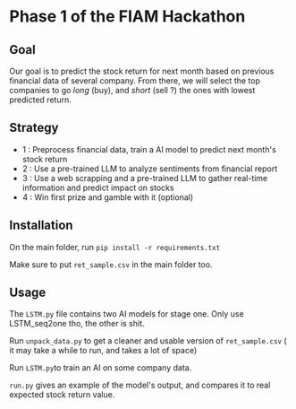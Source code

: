 # Phase 1 of the FIAM Hackathon

## Goal
Our goal is to predict the stock return for next month based on previous financial data of several company.
From there, we will select the top companies to go *long* (buy), and *short* (sell ?) the ones with lowest predicted return.

## Strategy
- 1 : Preprocess financial data, train a AI model to predict next month's stock return
- 2 : Use a pre-trained LLM to analyze sentiments from financial report
- 3 : Use a web scrapping and a pre-trained LLM to gather real-time information and predict impact on stocks
- 4 : Win first prize and gamble with it (optional)


## Installation
On the main folder, run 
``` pip install -r requirements.txt ```

Make sure to put ```ret_sample.csv``` in the main folder too.

## Usage
The ```LSTM.py``` file contains two AI models for stage one. Only use LSTM_seq2one tho, the other is shit.

Run ```unpack_data.py``` to get a cleaner and usable version of ```ret_sample.csv``` ( it may take a while to run, and takes a lot of space)

Run ```LSTM.py```to train an AI on some company data.


```run.py``` gives an example of the model's output, and compares it to real expected stock return value.

